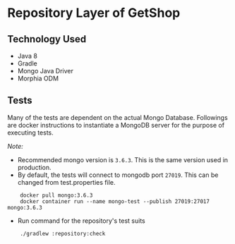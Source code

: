 # Repository Layer of GetShop

## Technology Used
- Java 8
- Gradle
- Mongo Java Driver
- Morphia ODM

## Tests
Many of the tests are dependent on the actual Mongo Database. Followings are docker instructions
to instantiate a MongoDB server for the purpose of executing tests.

*Note:* 

- Recommended mongo version is `3.6.3`. This is the same version used in production.  
- By default, the tests will connect to mongodb port `27019`. This can be changed from test.properties file.  

```
    docker pull mongo:3.6.3 
    docker container run --name mongo-test --publish 27019:27017 mongo:3.6.3
```

- Run command for the repository's test suits

```
    ./gradlew :repository:check
```